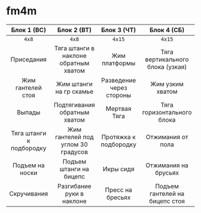 # fm4m

|Блок 1 (ВС)|Блок 2 (ВТ)|Блок 3 (ЧТ)|Блок 4 (СБ)|
|:-----:|:-----:|:-----:|:-----:|
|`4x8`|`4x8`|`4x15`|`4x15`|
|Приседания |Тяга штанги в наклоне обратным хватом |Жим платформы|Тяга вертикального блока (узкая)|
|Жим гантелей стоя  |Жим штанги на гр скамье |Разведение через стороны|Жим узким хватом|
|Выпады |Подтягивания обратным хватом  |Мертвая Тяга|Тяга горизонтального блока|
|Тяга штанги к подбородку |Жим гантелей под углом 30 градусов |Протяжка к подбородку|Отжимания от пола|
|Подъем на носки |Подъем штанги на бицепс |Икры сидя|Отжимания на брусьях|
|Скручивания |Разгибание руки в наклоне |Пресс на бресьях|Подъем гантелей на бицепс стоя|
